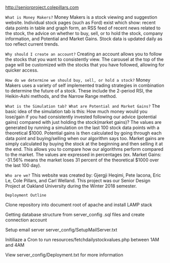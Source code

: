 http://seniorproject.colepillars.com

``What is Money Makers?``
Money Makers is a stock viewing and suggestion website. Individual stock pages (such as Ford) exist which show: recent data points in table and graph form, an RSS feed of recent news related to the stock, the advice on whether to buy, sell, or to hold the stock, company information, and Potential and Market Gains. Stock data is updated daily as too reflect current trends.

``Why should I create an account?``
Creating an account allows you to follow the stocks that you want to consistently view. The carousel at the top of the page will be customized with the stocks that you have followed, allowing for quicker access.

``How do we determine we should buy, sell, or hold a stock?``
Money Makers uses a variety of self implemented trading strategies in combination to determine the future of a stock. These include the 2-period RSI, the Heikin-Ashi methods, and the Narrow Range method.

``What is the Simulation tab? What are Potential and Market Gains?``
The basic idea of the simulation tab is this: How much money would you lose/gain if you had consistently invested following our advice (potential gains) compared with just holding the stock(market gains)? The values are generated by running a simulation on the last 100 stock data points with a theoretical $1000. Potential gains is then calculated by going through each data point and buying/selling when our algorithm says too. Market gains are simply calculated by buying the stock at the beginning and then selling it at the end. This allows you to compare how our algorithms perform compared to the market. The values are expressed in percentages (ex. Market Gains: -31.56% means the market loses 31 percent of the theoretical $1000 over the last 100 day).

``Who are we?``
This website was created by: Gjergji Heqimi, Pete Iacona, Eric Le, Cole Pillars, and Carl Welland. This project was our Senior Design Project at Oakland University during the Winter 2018 semester.


``Deployment Outline``

  Clone repository into document root of apache and install LAMP stack

  Getting database structure from server_config .sql files and create connection account

  Setup email server server_config/SetupMailServer.txt
  
  Initiliaze a Cron to run resources/fetchdailystockvalues.php between 1AM and 4AM
  
  View server_config/Deployment.txt for more information
